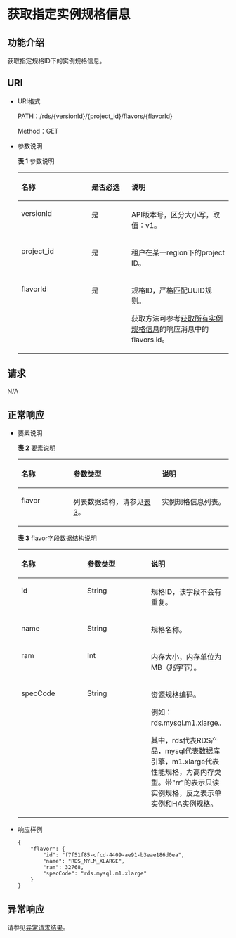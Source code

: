 # 获取指定实例规格信息<a name="zh-cn_topic_0032347784"></a>

## 功能介绍<a name="section36902586"></a>

获取指定规格ID下的实例规格信息。

## URI<a name="section63687823"></a>

-   URI格式

    PATH：/rds/\{versionId\}/\{project\_id\}/flavors/\{flavorId\}

    Method：GET

-   参数说明

    **表 1**  参数说明

    <a name="table6918001"></a>
    <table><thead align="left"><tr id="row17531178"><th class="cellrowborder" valign="top" width="33.33%" id="mcps1.2.4.1.1"><p id="p10739296"><a name="p10739296"></a><a name="p10739296"></a>名称</p>
    </th>
    <th class="cellrowborder" valign="top" width="18.86%" id="mcps1.2.4.1.2"><p id="p64576684"><a name="p64576684"></a><a name="p64576684"></a>是否必选</p>
    </th>
    <th class="cellrowborder" valign="top" width="47.81%" id="mcps1.2.4.1.3"><p id="p63328883"><a name="p63328883"></a><a name="p63328883"></a>说明</p>
    </th>
    </tr>
    </thead>
    <tbody><tr id="row32363733145829"><td class="cellrowborder" valign="top" width="33.33%" headers="mcps1.2.4.1.1 "><p id="p33838371145833"><a name="p33838371145833"></a><a name="p33838371145833"></a>versionId</p>
    </td>
    <td class="cellrowborder" valign="top" width="18.86%" headers="mcps1.2.4.1.2 "><p id="p56553530145833"><a name="p56553530145833"></a><a name="p56553530145833"></a>是</p>
    </td>
    <td class="cellrowborder" valign="top" width="47.81%" headers="mcps1.2.4.1.3 "><p id="p17433209145833"><a name="p17433209145833"></a><a name="p17433209145833"></a>API版本号，区分大小写，取值：v1。</p>
    </td>
    </tr>
    <tr id="row29365919"><td class="cellrowborder" valign="top" width="33.33%" headers="mcps1.2.4.1.1 "><p id="p29829272"><a name="p29829272"></a><a name="p29829272"></a>project_id</p>
    </td>
    <td class="cellrowborder" valign="top" width="18.86%" headers="mcps1.2.4.1.2 "><p id="p251973"><a name="p251973"></a><a name="p251973"></a>是</p>
    </td>
    <td class="cellrowborder" valign="top" width="47.81%" headers="mcps1.2.4.1.3 "><p id="p20409871"><a name="p20409871"></a><a name="p20409871"></a>租户在某一region下的project ID。</p>
    </td>
    </tr>
    <tr id="row49471114"><td class="cellrowborder" valign="top" width="33.33%" headers="mcps1.2.4.1.1 "><p id="p47737289"><a name="p47737289"></a><a name="p47737289"></a>flavorId</p>
    </td>
    <td class="cellrowborder" valign="top" width="18.86%" headers="mcps1.2.4.1.2 "><p id="p41515225"><a name="p41515225"></a><a name="p41515225"></a>是</p>
    </td>
    <td class="cellrowborder" valign="top" width="47.81%" headers="mcps1.2.4.1.3 "><p id="p7290082"><a name="p7290082"></a><a name="p7290082"></a>规格ID，严格匹配UUID规则。</p>
    <p id="p51126387153724"><a name="p51126387153724"></a><a name="p51126387153724"></a>获取方法可参考<a href="获取所有实例规格信息.md">获取所有实例规格信息</a>的响应消息中的flavors.id。</p>
    </td>
    </tr>
    </tbody>
    </table>


## 请求<a name="section36319496"></a>

N/A

## 正常响应<a name="section58440016"></a>

-   要素说明

    **表 2**  要素说明

    <a name="table30427456"></a>
    <table><thead align="left"><tr id="row47542385"><th class="cellrowborder" valign="top" width="24.69%" id="mcps1.2.4.1.1"><p id="p25727981"><a name="p25727981"></a><a name="p25727981"></a>名称</p>
    </th>
    <th class="cellrowborder" valign="top" width="41.980000000000004%" id="mcps1.2.4.1.2"><p id="p3591713"><a name="p3591713"></a><a name="p3591713"></a>参数类型</p>
    </th>
    <th class="cellrowborder" valign="top" width="33.33%" id="mcps1.2.4.1.3"><p id="p22493366"><a name="p22493366"></a><a name="p22493366"></a>说明</p>
    </th>
    </tr>
    </thead>
    <tbody><tr id="row10023380"><td class="cellrowborder" valign="top" width="24.69%" headers="mcps1.2.4.1.1 "><p id="p6587426"><a name="p6587426"></a><a name="p6587426"></a>flavor</p>
    </td>
    <td class="cellrowborder" valign="top" width="41.980000000000004%" headers="mcps1.2.4.1.2 "><p id="p63819464"><a name="p63819464"></a><a name="p63819464"></a>列表数据结构，请参见<a href="#table64140254">表3</a>。</p>
    </td>
    <td class="cellrowborder" valign="top" width="33.33%" headers="mcps1.2.4.1.3 "><p id="p17946858"><a name="p17946858"></a><a name="p17946858"></a>实例规格信息列表。</p>
    </td>
    </tr>
    </tbody>
    </table>

    **表 3**  flavor字段数据结构说明

    <a name="table64140254"></a>
    <table><thead align="left"><tr id="row21591473"><th class="cellrowborder" valign="top" width="33.33333333333333%" id="mcps1.2.4.1.1"><p id="p4078883"><a name="p4078883"></a><a name="p4078883"></a>名称</p>
    </th>
    <th class="cellrowborder" valign="top" width="33.33333333333333%" id="mcps1.2.4.1.2"><p id="p61954093"><a name="p61954093"></a><a name="p61954093"></a>参数类型</p>
    </th>
    <th class="cellrowborder" valign="top" width="33.33333333333333%" id="mcps1.2.4.1.3"><p id="p52225656"><a name="p52225656"></a><a name="p52225656"></a>说明</p>
    </th>
    </tr>
    </thead>
    <tbody><tr id="row2419756"><td class="cellrowborder" valign="top" width="33.33333333333333%" headers="mcps1.2.4.1.1 "><p id="p61782511"><a name="p61782511"></a><a name="p61782511"></a>id</p>
    </td>
    <td class="cellrowborder" valign="top" width="33.33333333333333%" headers="mcps1.2.4.1.2 "><p id="p38327532"><a name="p38327532"></a><a name="p38327532"></a>String</p>
    </td>
    <td class="cellrowborder" valign="top" width="33.33333333333333%" headers="mcps1.2.4.1.3 "><p id="p17522377"><a name="p17522377"></a><a name="p17522377"></a>规格ID，该字段不会有重复。</p>
    </td>
    </tr>
    <tr id="row23483667"><td class="cellrowborder" valign="top" width="33.33333333333333%" headers="mcps1.2.4.1.1 "><p id="p23128868"><a name="p23128868"></a><a name="p23128868"></a>name</p>
    </td>
    <td class="cellrowborder" valign="top" width="33.33333333333333%" headers="mcps1.2.4.1.2 "><p id="p61498985"><a name="p61498985"></a><a name="p61498985"></a>String</p>
    </td>
    <td class="cellrowborder" valign="top" width="33.33333333333333%" headers="mcps1.2.4.1.3 "><p id="p15361866"><a name="p15361866"></a><a name="p15361866"></a>规格名称。</p>
    </td>
    </tr>
    <tr id="row4039073"><td class="cellrowborder" valign="top" width="33.33333333333333%" headers="mcps1.2.4.1.1 "><p id="p58729529"><a name="p58729529"></a><a name="p58729529"></a>ram</p>
    </td>
    <td class="cellrowborder" valign="top" width="33.33333333333333%" headers="mcps1.2.4.1.2 "><p id="p59471393"><a name="p59471393"></a><a name="p59471393"></a>Int</p>
    </td>
    <td class="cellrowborder" valign="top" width="33.33333333333333%" headers="mcps1.2.4.1.3 "><p id="p52453505"><a name="p52453505"></a><a name="p52453505"></a>内存大小，内存单位为MB（兆字节）。</p>
    </td>
    </tr>
    <tr id="row51398059195617"><td class="cellrowborder" valign="top" width="33.33333333333333%" headers="mcps1.2.4.1.1 "><p id="p6098035195618"><a name="p6098035195618"></a><a name="p6098035195618"></a>specCode</p>
    </td>
    <td class="cellrowborder" valign="top" width="33.33333333333333%" headers="mcps1.2.4.1.2 "><p id="p24178835195618"><a name="p24178835195618"></a><a name="p24178835195618"></a>String</p>
    </td>
    <td class="cellrowborder" valign="top" width="33.33333333333333%" headers="mcps1.2.4.1.3 "><p id="p12328599195618"><a name="p12328599195618"></a><a name="p12328599195618"></a>资源规格编码。</p>
    <p id="p39382216112854"><a name="p39382216112854"></a><a name="p39382216112854"></a>例如：rds.mysql.m1.xlarge。</p>
    <p id="p43848530195618"><a name="p43848530195618"></a><a name="p43848530195618"></a>其中，rds代表RDS产品，mysql代表数据库引擎，m1.xlarge代表性能规格，为高内存类型。带"rr"的表示只读实例规格，反之表示单实例和HA实例规格。</p>
    </td>
    </tr>
    </tbody>
    </table>


-   响应样例

    ```
    {
        "flavor": {
            "id": "f7f51f85-cfcd-4409-ae91-b3eae186d0ea",
            "name": "RDS_MYLM_XLARGE",
            "ram": 32768,
            "specCode": "rds.mysql.m1.xlarge"
        }
    }
    ```


## 异常响应<a name="section56198103"></a>

请参见[异常请求结果](zh-cn_topic_0165937647.md)。

